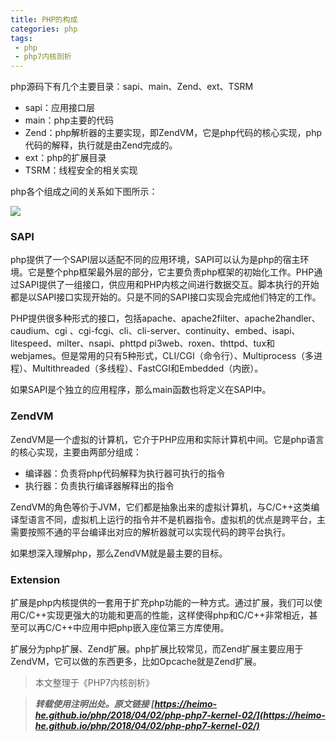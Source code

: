 ```yaml
---
title: PHP的构成
categories: php
tags:
 - php
 - php7内核剖析
---
```


php源码下有几个主要目录：sapi、main、Zend、ext、TSRM

- sapi：应用接口层
- main：php主要的代码
- Zend：php解析器的主要实现，即ZendVM，它是php代码的核心实现，php代码的解释，执行就是由Zend完成的。
- ext：php的扩展目录
- TSRM：线程安全的相关实现

<!-- more -->

php各个组成之间的关系如下图所示：

![](https://ws1.sinaimg.cn/large/005H70QEgy1fq9ovy70g6j307t07s74g.jpg)

### SAPI

php提供了一个SAPI层以适配不同的应用环境，SAPI可以认为是php的宿主环境。它是整个php框架最外层的部分，它主要负责php框架的初始化工作。PHP通过SAPI提供了一组接口，供应用和PHP内核之间进行数据交互。脚本执行的开始都是以SAPI接口实现开始的。只是不同的SAPI接口实现会完成他们特定的工作。

PHP提供很多种形式的接口，包括apache、apache2filter、apache2handler、caudium、cgi 、cgi-fcgi、cli、cli-server、continuity、embed、isapi、litespeed、milter、nsapi、phttpd pi3web、roxen、thttpd、tux和webjames。但是常用的只有5种形式，CLI/CGI（命令行）、Multiprocess（多进程）、Multithreaded（多线程）、FastCGI和Embedded（内嵌）。

如果SAPI是个独立的应用程序，那么main函数也将定义在SAPI中。

### ZendVM

ZendVM是一个虚拟的计算机，它介于PHP应用和实际计算机中间。它是php语言的核心实现，主要由两部分组成：

- 编译器：负责将php代码解释为执行器可执行的指令
- 执行器：负责执行编译器解释出的指令

ZendVM的角色等价于JVM，它们都是抽象出来的虚拟计算机，与C/C++这类编译型语言不同，虚拟机上运行的指令并不是机器指令。虚拟机的优点是跨平台，主需要按照不通的平台编译出对应的解析器就可以实现代码的跨平台执行。

如果想深入理解php，那么ZendVM就是最主要的目标。

### Extension

扩展是php内核提供的一套用于扩充php功能的一种方式。通过扩展，我们可以使用C/C++实现更强大的功能和更高的性能，这样使得php和C/C++非常相近，甚至可以再C/C++中应用中把php嵌入座位第三方库使用。

扩展分为php扩展、Zend扩展。php扩展比较常见，而Zend扩展主要应用于ZendVM，它可以做的东西更多，比如Opcache就是Zend扩展。



> 本文整理于《PHP7内核剖析》

> ***转载使用注明出处。原文链接 [https://heimo-he.github.io/php/2018/04/02/php-php7-kernel-02/](https://heimo-he.github.io/php/2018/04/02/php-php7-kernel-02/)***